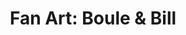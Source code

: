---
layout: portfolio
title: "Fan Art: Boule & Bill"
# FB and Jekyll SEO Tag values
description: Fan Art illustration combining the talents of American painter Norman Rockwell and Belgian comics artist Jean Roba, featuring characters from his Boule & Bill comic strip.
image: /assets/images/portfolio/2018_fa_bouleBillRockwell@400w.jpg
# End FB and Jekyll SEO Tag values
categories: 
    - homepage
    - illustration
pretty_category: Illustration
pretty_title: "Fan Art: Boule & Bill"
permalink: /portfolio/fanart/fanart-boule-bill
sort_number: 16
masonryimage: /assets/images/portfolio/2018_fa_bouleBillRockwell@400w.jpg
fullsizeimage: /assets/images/portfolio/2018_fa_bouleBillRockwell@1500w.jpg
work_details:
    - Digital artwork, 2018
    - "Here I combined two of my favorite influential artists: Belgian comics artist <a href='https://www.lambiek.net/artists/r/roba.htm' target='blank'>Jean Roba</a> and American illustrator <a href='https://en.wikipedia.org/wiki/Norman_Rockwell' target='blank'>Norman Rockwell</a>. This is a parody of the latter's iconic '<a href='https://commons.wikimedia.org/wiki/File:1921-6-4_No_Swimming_-_Norman_Rockwell.jpg' target='_blank'>No Swimming'</a> illustration for the New York Post with the main characters of the former."

---